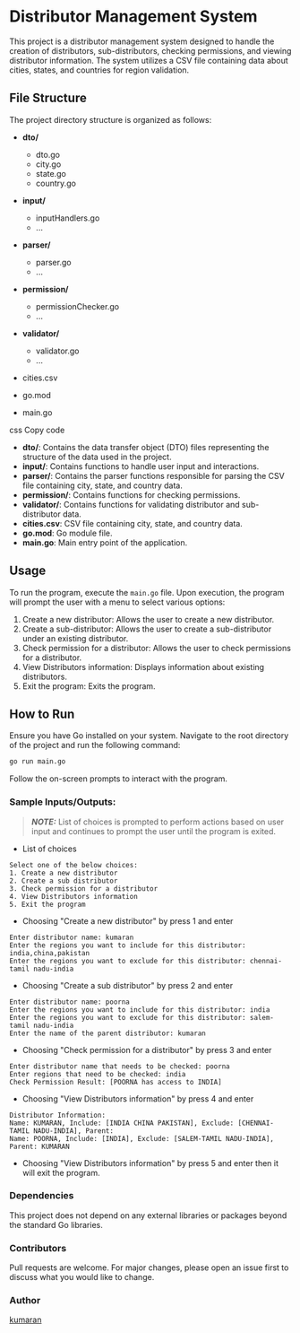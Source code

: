 # Distributor Management System

This project is a distributor management system designed to handle the creation of distributors, sub-distributors, checking permissions, and viewing distributor information. The system utilizes a CSV file containing data about cities, states, and countries for region validation.

## File Structure

The project directory structure is organized as follows:

- **dto/**
  - dto.go
  - city.go
  - state.go
  - country.go

- **input/**
  - inputHandlers.go
  - ...

- **parser/**
  - parser.go
  - ...

- **permission/**
  - permissionChecker.go
  - ...

- **validator/**
  - validator.go
  - ...

- cities.csv
- go.mod
- main.go

css
Copy code

- **dto/**: Contains the data transfer object (DTO) files representing the structure of the data used in the project.
- **input/**: Contains functions to handle user input and interactions.
- **parser/**: Contains the parser functions responsible for parsing the CSV file containing city, state, and country data.
- **permission/**: Contains functions for checking permissions.
- **validator/**: Contains functions for validating distributor and sub-distributor data.
- **cities.csv**: CSV file containing city, state, and country data.
- **go.mod**: Go module file.
- **main.go**: Main entry point of the application.

## Usage

To run the program, execute the `main.go` file. Upon execution, the program will prompt the user with a menu to select various options:

1. Create a new distributor: Allows the user to create a new distributor.
2. Create a sub-distributor: Allows the user to create a sub-distributor under an existing distributor.
3. Check permission for a distributor: Allows the user to check permissions for a distributor.
4. View Distributors information: Displays information about existing distributors.
5. Exit the program: Exits the program.

## How to Run
Ensure you have Go installed on your system. Navigate to the root directory of the project and run the following command:

```bash
go run main.go
```
Follow the on-screen prompts to interact with the program.

### Sample Inputs/Outputs:
> **_NOTE:_**  List of choices is prompted to perform actions based on user input and continues to prompt the user until the program is exited.
- List of choices
```
Select one of the below choices:
1. Create a new distributor
2. Create a sub distributor
3. Check permission for a distributor
4. View Distributors information     
5. Exit the program
```

- Choosing "Create a new distributor" by press 1 and enter

```
Enter distributor name: kumaran
Enter the regions you want to include for this distributor: india,china,pakistan
Enter the regions you want to exclude for this distributor: chennai-tamil nadu-india
```

- Choosing "Create a sub distributor" by press 2 and enter

```
Enter distributor name: poorna
Enter the regions you want to include for this distributor: india
Enter the regions you want to exclude for this distributor: salem-tamil nadu-india
Enter the name of the parent distributor: kumaran
```

- Choosing "Check permission for a distributor" by press 3 and enter

```
Enter distributor name that needs to be checked: poorna
Enter regions that need to be checked: india
Check Permission Result: [POORNA has access to INDIA]
```

- Choosing "View Distributors information" by press 4 and enter

```
Distributor Information:
Name: KUMARAN, Include: [INDIA CHINA PAKISTAN], Exclude: [CHENNAI-TAMIL NADU-INDIA], Parent:
Name: POORNA, Include: [INDIA], Exclude: [SALEM-TAMIL NADU-INDIA], Parent: KUMARAN
```

- Choosing "View Distributors information" by press 5 and enter then it will exit the program.

### Dependencies
This project does not depend on any external libraries or packages beyond the standard Go libraries.

### Contributors
Pull requests are welcome. For major changes, please open an issue first
to discuss what you would like to change.

### Author

[kumaran](https://github.com/kumaranElavazhagn)